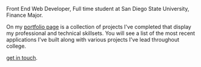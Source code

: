 Front End Web Developer, Full time student at San Diego State University, Finance Major.

On my [portfolio page](/portfolio) is a collection of projects I've completed that display my professional and technical skillsets. You will see a list of the most recent applications I've built along with various projects I've lead throughout college.

[get in touch](/contact).

